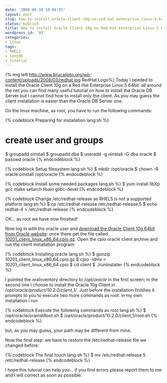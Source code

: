```yaml
---
date: '2008-09-19 10:08:35'
layout: post
slug: how-to-install-oracle-client-10g-on-red-hat-enterprise-linux-5-64bit
status: publish
title: How to install Oracle Client 10g on Red Hat Enterprise Linux 5 64bit
wordpress_id: '93'
categories:
- Linux
tags:
- RHEL5
- CentOS
- Tutorial
---
```


{% img left http://www.brucalipto.org/wp-content/uploads/2008/03/redhat.jpg RedHat Logo%} Today I needed to install the Oracle Client 10g on a Red Hat Enterprise Linux 5 64bit: all around the net you can find many useful tutorial on how to install the Oracle DB Server but I cannot find how to install only the client. As you may guess the client installation is easier than the Oracle DB Server one.

On the linux machine, as root, you have to run the following commands:

{% codeblock Preparing for installation lang:sh %}
# create user and groups
$ groupadd oinstall
$ groupadd dba
$ useradd -g oinstall -G dba oracle
$ passwd oracle
{% endcodeblock %}




{% codeblock Setup filesystem lang:sh %}
$ mkdir /opt/oracle
$ chown -R oracle:oinstall /opt/oracle
{% endcodeblock %}

{% codeblock Install some needed packages lang:sh %}
$ yum install libXp gcc make setarch libaio glibc-devel
{% endcodeblock %}

{% codeblock Change /etc/redhat-release as RHEL5 is not a supported platform lang:sh %}
$ cp /etc/redhat-release /etc/redhat-release.5
$ echo redhat-4 > /etc/redhat-release
{% endcodeblock %}

OK... as root we have now finished!

Now log in with the oracle user and [download the Oracle Client 10g 64bit from Oracle website](http://www.oracle.com/technology/software/products/database/oracle10g/htdocs/10201linx8664soft.html): once there get the file called [10201_client_linux_x86_64.cpio.gz](http://download.oracle.com/otn/linux/oracle10g/10201/10201_client_linux_x86_64.cpio.gz). Open the cpio oracle client archive and run the client installation program:

{% codeblock Installing oracle lang:sh %}
$ gunzip 10201_client_linux_x86_64.cpio.gz
$ cpio -idmv < 10201_client_linux_x86_64.cpio
$ cd client
$ ./runInstaller
{% endcodeblock %}

I pointed the oraInventory directory to */opt/oracle* in the first screen; in the second one I choose to install the Oracle 10g Client in */opt/oracle/product/10.2.0/client_1/*. Just before the installation finishes it prompts to you to execute two more commands as root: in my own installation I run

{% codeblock Execute the following commands as root lang:sh %}
$ /opt/oracle/orainstRoot.sh
$ /opt/oracle/product/10.2.0/client_1/root.sh
{% endcodeblock %}

but, as you may guess, your path may be different from mine.

Now the final step: we have to restore the /etc/redhat-release file we changed before:

{% codeblock The final touch lang:sh %}
$ mv /etc/redhat-release.5 /etc/redhat-release
{% endcodeblock %}

I hope this tutorial can help you... if you find errors please report them to me and I will correct as soon as possible.
